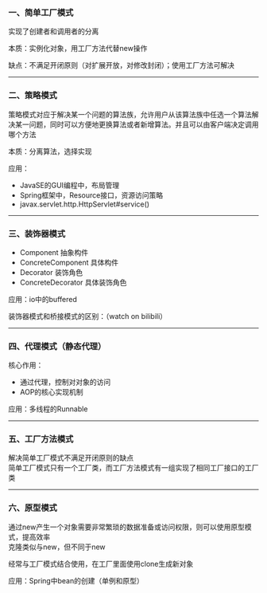 ### 一、简单工厂模式

实现了创建者和调用者的分离

本质：实例化对象，用工厂方法代替new操作

缺点：不满足开闭原则（对扩展开放，对修改封闭）；使用工厂方法可解决

---
### 二、策略模式  

策略模式对应于解决某一个问题的算法族，允许用户从该算法族中任选一个算法解决某一问题，同时可以方便地更换算法或者新增算法。并且可以由客户端决定调用哪个方法

本质：分离算法，选择实现

应用：
- JavaSE的GUI编程中，布局管理
- Spring框架中，Resource接口，资源访问策略
- javax.servlet.http.HttpServlet#service()

---
### 三、装饰器模式

- Component			抽象构件
- ConcreteComponent	具体构件
- Decorator			装饰角色
- ConcreteDecorator	具体装饰角色

应用：io中的buffered

装饰器模式和桥接模式的区别：（watch on bilibili）

---
### 四、代理模式（静态代理）

核心作用：
- 通过代理，控制对对象的访问
- AOP的核心实现机制

应用：多线程的Runnable

---
### 五、工厂方法模式

解决简单工厂模式不满足开闭原则的缺点  
简单工厂模式只有一个工厂类，而工厂方法模式有一组实现了相同工厂接口的工厂类

---
### 六、原型模式

通过new产生一个对象需要非常繁琐的数据准备或访问权限，则可以使用原型模式，提高效率  
克隆类似与new，但不同于new

经常与工厂模式结合使用，在工厂里面使用clone生成新对象

应用：Spring中bean的创建（单例和原型）